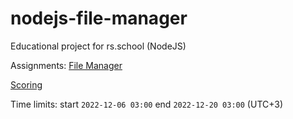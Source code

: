 # nodejs-file-manager
Educational project for rs.school (NodeJS)

Assignments: [File Manager](https://github.com/AlreadyBored/nodejs-assignments/blob/main/assignments/file-manager/assignment.md)

[Scoring](https://github.com/AlreadyBored/nodejs-assignments/blob/main/assignments/file-manager/score.md)

Time limits: start `2022-12-06 03:00` end `2022-12-20 03:00` (UTC+3)
